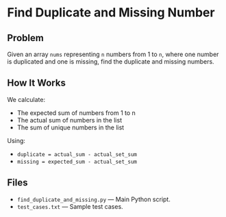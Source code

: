 # Find Duplicate and Missing Number

## Problem
Given an array `nums` representing `n` numbers from 1 to `n`, where one number is duplicated and one is missing, find the duplicate and missing numbers.

## How It Works
We calculate:
- The expected sum of numbers from 1 to n
- The actual sum of numbers in the list
- The sum of unique numbers in the list

Using:
- `duplicate = actual_sum - actual_set_sum`
- `missing = expected_sum - actual_set_sum`

## Files
- `find_duplicate_and_missing.py` — Main Python script.
- `test_cases.txt` — Sample test cases.
